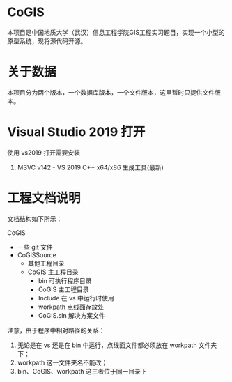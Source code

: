 CoGIS
========
本项目是中国地质大学（武汉）信息工程学院GIS工程实习题目，实现一个小型的原型系统，现将源代码开源。

关于数据
========
本项目分为两个版本，一个数据库版本，一个文件版本，这里暂时只提供文件版本。

Visual Studio 2019 打开
========
使用 vs2019 打开需要安装
1. MSVC v142 - VS 2019 C++ x64/x86 生成工具(最新)

工程文档说明
========

文档结构如下所示：

CoGIS
- 一些 git 文件
- CoGISSource
  - 其他工程目录
  - CoGIS 主工程目录
    - bin 可执行程序目录
    - CoGIS 主工程目录
    - Include 在 vs 中运行时使用
    - workpath 点线面存放处
    - CoGIS.sln 解决方案文件

注意，由于程序中相对路径的关系：
1. 无论是在 vs 还是在 bin 中运行，点线面文件都必须放在 workpath 文件夹下；
2. workpath 这一文件夹名不能改；
3. bin、CoGIS、workpath 这三者位于同一目录下